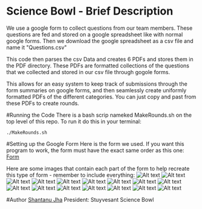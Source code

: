 # Science Bowl - Brief Description
We use a google form to collect questions from our team members. These questions
are fed and stored on a google spreadsheet like with normal google forms. Then
we download the google spreadsheet as a csv file and name it "Questions.csv"

This code then parses the csv Data and creates 6 PDFs and stores them in the PDF directory. These PDFs are formatted collections of the questions that we collected and stored in our csv file through gogole forms. 

This allows for an easy system to keep track of submissions through the form
summaries on google forms, and then seamlessly create uniformly formatted PDFs
of the different categories. You can just copy and past from these PDFs to
create rounds. 

#Running the Code
There is a bash scrip nameked MakeRounds.sh on the top level of this repo. To
run it do this in your terminal:
```
./MakeRounds.sh
```

#Setting up the Google Form
Here is the form we used. If you want this program to work, the form must have
the exact same order as this one:
[Form](https://docs.google.com/forms/d/1S3mKHc_Qs65-kIGPR6w_ELu06LeUKPCd9dBREdLVSJw/viewform?fbzx=2271745987249313300)

Here are some images that contain each part of the form to help recreate this
type of form - remember to include
everything: 
![Alt text](form/1.png?raw=true "Format")
![Alt text](form/2.png?raw=true "Format")
![Alt text](form/3.png?raw=true "Format")
![Alt text](form/4.png?raw=true "Format")
![Alt text](form/5.png?raw=true "Format")
![Alt text](form/6.png?raw=true "Format")
![Alt text](form/7.png?raw=true "Format")
![Alt text](form/8.png?raw=true "Format")
![Alt text](form/9.png?raw=true "Format")
![Alt text](form/10.png?raw=true "Format")
![Alt text](form/11.png?raw=true "Format")
![Alt text](form/12.png?raw=true "Format")
![Alt text](form/13.png?raw=true "Format")
![Alt text](form/14.png?raw=true "Format")
![Alt text](form/15.png?raw=true "Format")
![Alt text](form/16.png?raw=true "Format")


#Author
[Shantanu Jha](https://github.com/Phionx/)
President: Stuyvesant Science Bowl 
